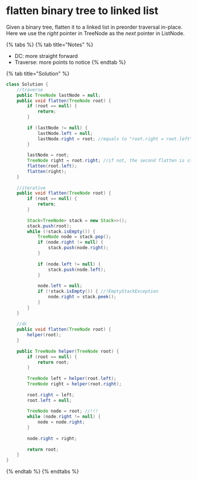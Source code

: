 # flatten binary tree to linked list

Given a binary tree, flatten it to a linked list in preorder traversal in-place. Here we use the _right_ pointer in TreeNode as the _next_ pointer in ListNode.

{% tabs %}
{% tab title="Notes" %}
* DC: more straight forward
* Traverse: more points to notice
{% endtab %}

{% tab title="Solution" %}
```java
class Solution {
    //traverse
    public TreeNode lastNode = null;
    public void flatten(TreeNode root) {
        if (root == null) {
            return;
        }
        
        if (lastNode != null) {
            lastNode.left = null;
            lastNode.right = root; //equals to "root.right = root.left" in the recursion
        }
        
        lastNode = root;
        TreeNode right = root.right; //if not, the second flatten is still flatten(root.left)
        flatten(root.left);
        flatten(right);
    }
    
    //iterative
    public void flatten(TreeNode root) {
        if (root == null) {
            return;
        }
    
        Stack<TreeNode> stack = new Stack<>();
        stack.push(root);
        while (!stack.isEmpty()) {
            TreeNode node = stack.pop();
            if (node.right != null) {
                stack.push(node.right);
            }
            
            if (node.left != null) {
                stack.push(node.left);
            }
            
            node.left = null;
            if (!stack.isEmpty()) { //!EmptyStackException
                node.right = stack.peek();    
            }
        }
    }
    
    //dc
    public void flatten(TreeNode root) {
        helper(root);
    }    
    
    public TreeNode helper(TreeNode root) {
        if (root == null) {
            return root;
        }
        
        TreeNode left = helper(root.left);
        TreeNode right = helper(root.right);
        
        root.right = left;
        root.left = null;
        
        TreeNode node = root; //!!!
        while (node.right != null) {
            node = node.right;
        }
        
        node.right = right;
        
        return root;
    }
}
```
{% endtab %}
{% endtabs %}

